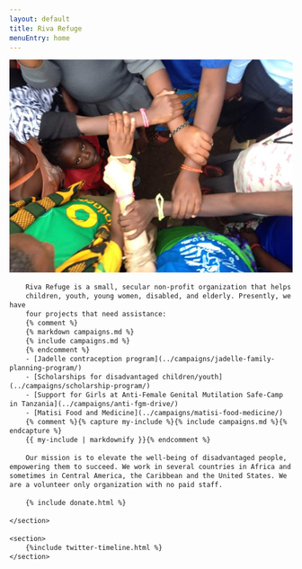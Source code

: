 ```yaml
---
layout: default
title: Riva Refuge
menuEntry: home
---
```


<div id="wrap">
	<!-- Begin page content -->
	<section id="main_content" class="inner">
		<img src="/images/fp-hero.jpg" alt="Arms links">

		Riva Refuge is a small, secular non-profit organization that helps
		children, youth, young women, disabled, and elderly. Presently, we have
		four projects that need assistance:
		{% comment %}
		{% markdown campaigns.md %}
		{% include campaigns.md %}
		{% endcomment %}
		- [Jadelle contraception program](../campaigns/jadelle-family-planning-program/)
		- [Scholarships for disadvantaged children/youth](../campaigns/scholarship-program/)
		- [Support for Girls at Anti-Female Genital Mutilation Safe-Camp in Tanzania](../campaigns/anti-fgm-drive/)
		- [Matisi Food and Medicine](../campaigns/matisi-food-medicine/)
		{% comment %}{% capture my-include %}{% include campaigns.md %}{% endcapture %}
		{{ my-include | markdownify }}{% endcomment %}

		Our mission is to elevate the well-being of disadvantaged people, empowering them to succeed. We work in several countries in Africa and sometimes in Central America, the Caribbean and the United States. We are a volunteer only organization with no paid staff.

		{% include donate.html %}

	</section>

	<section>
		{%include twitter-timeline.html %}
	</section>
